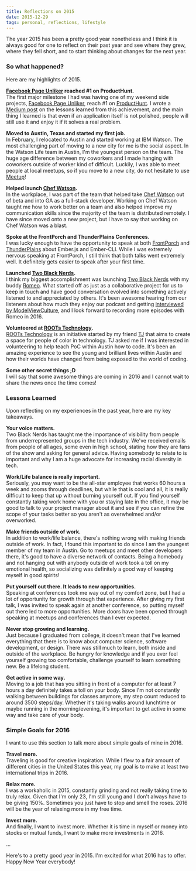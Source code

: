 ```yaml
---
title: Reflections on 2015
date: 2015-12-29
tags: personal, reflections, lifestyle
---
```


The year 2015 has been a pretty good year nonetheless and I think it is always good for
one to reflect on their past year and see where they grew, where they fell short, and to start thinking about changes for the next year.

### So what happened?  
Here are my highlights of 2015.  

**[Facebook Page Unliker](http://pageunliker.com) reached #1 on ProductHunt.**  
The first major milestone I had was having one of my weekend side
projects, [Facebook Page Unliker](http://pageunliker.com), reach #1 on
[ProductHunt](https://www.producthunt.com/tech/facebook-page-unliker). I wrote a
[Medium post](https://medium.com/@kwuchu/lessons-learned-from-hacker-news-and-product-hunt-2134266bbab8#.j059vfqul) on the lessons learned from this achievement, and the main thing I learned is that even if an application itself is not polished, people will still use it and enjoy it if it solves a real problem.

**Moved to Austin, Texas and started my first job.**  
In February, I relocated to Austin and started working at IBM Watson. The most
challenging part of moving to a new city for me is the social aspect. In the
Watson Life team in Austin, I'm the youngest person on the team. The huge age
difference between my coworkers and I made hanging with coworkers outside of
worker kind of difficult. Luckily, I was able to meet people at local meetups,
so if you move to a new city, do not hesitate to use [Meetup](http://meetup.com)! 

**Helped launch [Chef Watson](https://www.ibmchefwatson.com).**  
In the workplace, I was part of the team that helped take [Chef Watson](https://www.ibmchefwatson.com) out of beta and into GA as a full-stack developer. Working on Chef Watson taught me how to work better on a team and also helped improve my communication skills since the majority of the team is distributed remotely. I have since moved onto a new project, but I have to say that working on Chef Watson was a blast.

**Spoke at the FrontPorch and ThunderPlains Conferences.**  
I was lucky enough to have the opportunity to speak at both [FrontPorch](http://frontporch.io) and [ThunderPlains](thunderplainsconf.com) about Ember.js and Ember-CLI. While I was extremely nervous speaking at FrontPorch, I still think that both talks went extremely well. It definitely gets easier to speak after your first time.

**Launched [Two Black Nerds](http://twoblacknerds.com).**  
I think my biggest accomplishment was launching [Two Black
Nerds](http://twoblacknerds.com) with my buddy
[Romeo](https://twitter.com/kwiromeo). What started off as just as a
collaborative project for us to keep in touch and have good conversation evolved
into something actively listened to and appreciated by others. It's been awesome
hearing from our listeners about how much they enjoy our podcast and getting
[interviewed by ModelViewCulture](https://modelviewculture.com/pieces/an-interview-with-two-black-nerds), and I look forward to recording more episodes with Romeo in 2016.

**Volunteered at [ROOTs Technology](http://www.rootstechnology.info/).**  
[ROOTs Technology](http://www.rootstechnology.info/) is an initiative started by my friend [TJ](https://twitter.com/ToluVsTj) that aims to create a space for people of color in technology. TJ asked me if I was interested in volunteering to help teach PoC within Austin how to code. It's been an amazing experience to see the young and brilliant lives within Austin and how their worlds have changed from being exposed to the world of coding.

**Some other secret things ;D**  
I will say that some awesome things are coming in 2016 and I cannot wait to
share the news once the time comes!

### Lessons Learned

Upon reflecting on my experiences in the past year, here are my key takeaways. 

**Your voice matters.**  
Two Black Nerds has taught me the importance of visibility from people from
underrepresented groups in the tech industry. We've received emails from people
of all ages, some even in high school, stating how they are fans of the show and
asking for general advice. Having somebody to relate to is important and why I
am a huge advocate for increasing racial diversity in tech.

**Work/Life balance is really important.**  
Seriously, you may want to be the all-star employee that works 60 hours a week
and zooms through deadlines, but while that is cool and all, it is really
difficult to keep that up without burning yourself out. If you find yourself
constantly taking work home with you or staying late in the office, it may be
good to talk to your project manager about it and see if you can refine the
scope of your tasks better so you aren't as overwhelmed and/or overworked.

**Make friends outside of work.**  
In addition to work/life balance, there's nothing wrong with making friends
outside of work. In fact, I found this important to do since I am the youngest
member of my team in Austin. Go to meetups and meet other developers there, it's
good to have a diverse network of contacts. Being a homebody and not hanging out
with anybody outside of work took a toll on my emotional health, so socializing
was definitely a good way of keeping myself in good spirits!

**Put yourself out there. It leads to new opportunities.**  
Speaking at conferences took me way out of my comfort zone, but I
had a lot of opportunity for growth through that experience. After giving my
first talk, I was invited to speak again at another conference, so putting
myself out there led to more opportunities. More doors have been opened through
speaking at meetups and conferences than I ever expected. 

**Never stop growing and learning.**  
Just because I graduated from college, it doesn't mean that I've learned
everything that there is to know about computer science, software development,
or design. There was still much to learn, both inside and outside of the
workplace. Be hungry for knowledge and if you ever feel yourself growing too
comfortable, challenge yourself to learn something new. Be a lifelong student.

**Get active in some way.**  
Moving to a job that has you sitting in front of a computer for at least 7 hours
a day definitely takes a toll on your body. Since I'm not constantly walking
between buildings for classes anymore, my step count reduced to around 3500
steps/day. Whether it's taking walks around lunchtime or maybe running in the
morning/evening, it's important to get active in some way and take care of your
body.

### Simple Goals for 2016

I want to use this section to talk more about simple goals of mine in 2016.

**Travel more.**  
Traveling is good for creative inspiration. While I flew to a fair amount of
different cities in the United States this year, my goal is to make at least two
international trips in 2016.

**Relax more.**  
I was a workaholic in 2015, constantly grinding and not really taking time to
truly relax. Given that I'm only 23, I'm still young and I don't always have to
be giving 150%. Sometimes you just have to stop and smell the roses. 2016 will
be the year of relaxing more in my free time.

**Invest more.**  
And finally, I want to invest more. Whether it is time in myself or money into
stocks or mutual funds, I want to make more investments in 2016. 

...

Here's to a pretty good year in 2015. I'm excited for what 2016 has to offer.
Happy New Year everybody!
